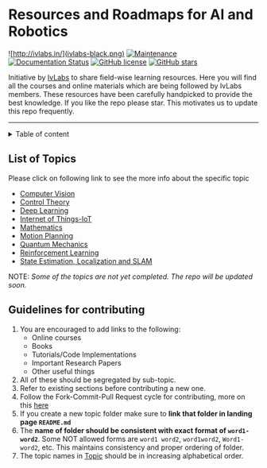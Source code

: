 
# Resources and Roadmaps for AI and Robotics 
![http://ivlabs.in/](ivlabs-black.png)
[![Maintenance](https://img.shields.io/badge/Maintained%3F-yes-green.svg)](https://GitHub.com/Naereen/StrapDown.js/graphs/commit-activity) [![Documentation Status](https://readthedocs.org/projects/ansicolortags/badge/?version=latest)](http://ansicolortags.readthedocs.io/?badge=latest) [![GitHub license](https://img.shields.io/github/license/Naereen/StrapDown.js.svg)](https://github.com/Naereen/StrapDown.js/blob/master/LICENSE) [![GitHub stars](https://img.shields.io/github/stars/IvLabs/resources?style=social)](https://github.com/IvLabs/resources/stargazers)

Initiative by [IvLabs](http://www.ivlabs.in/) to share field-wise learning resources.
Here you will find all the courses and online materials which are being followed by IvLabs members. These resources have been carefully handpicked to provide the best knowledge. If you like the repo please star. This motivates us to update this repo frequently.

---
<details>
<summary>Table of content</summary>

* [List of Topics](#list-of-topics)

* [Guidelines for contributing](#guidelines-for-contributing)
</details>

## List of Topics
Please click on following link to see the more info about the specific topic

* [Computer Vision](computer-vision)
* [Control Theory](control-theory)
* [Deep Learning](deep-learning)
* [Internet of Things-IoT](iot)
* [Mathematics](mathematics)
* [Motion Planning](motion-planning)
* [Quantum Mechanics](quantum-mechanics)
* [Reinforcement Learning](reinforcement-learning)
* [State Estimation, Localization and SLAM](state-estimation-localization-slam)

NOTE: *Some of the topics are not yet completed. The repo will be updated soon.*
## Guidelines for contributing
1. You are encouraged to add links to the following: 
   * Online courses
   * Books
   * Tutorials/Code Implementations
   * Important Research Papers
   * Other useful things
2. All of these should be segregated by sub-topic.
3. Refer to existing sections before contributing a new one.
4. Follow the Fork-Commit-Pull Request cycle for contributing, more on this [here](https://github.com/IvLabs/pc_guidelines/tree/master/opensource_git_contrib)
5. If you create a new topic folder make sure to **link that folder in landing page `README.md`**
6. The **name of folder should be consistent with exact format of `word1-word2`**. Some NOT allowed forms are `word1 word2`, `word1word2`, `Word1-word2`, etc. This maintains consistency and proper ordering of folder.
7. The topic names in [Topic](#Topics) should be in increasing alphabetical order.
